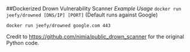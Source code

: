 ##Dockerized Drown Vulnerability Scanner
*Example Usage*
`docker run jeefy/drowned [DNS/IP] [PORT]` (Default runs against Google)

`docker run jeefy/drowned google.com 443`

Credit to https://github.com/nimia/public_drown_scanner for the original Python code.